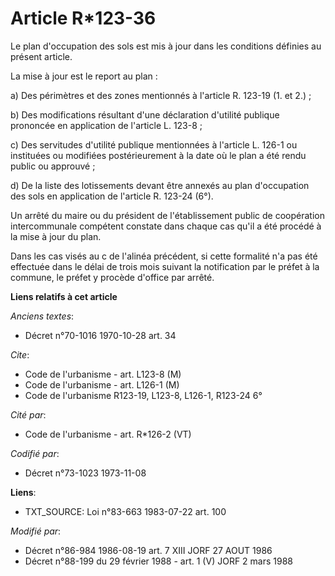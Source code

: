 # Article R*123-36

Le plan d'occupation des sols est mis à jour dans les conditions définies au présent article.

La mise à jour est le report au plan :

a) Des périmètres et des zones mentionnés à l'article R. 123-19 (1. et 2.) ;

b) Des modifications résultant d'une déclaration d'utilité publique prononcée en application de l'article L. 123-8 ;

c) Des servitudes d'utilité publique mentionnées à l'article L. 126-1 ou instituées ou modifiées postérieurement à la date où
le plan a été rendu public ou approuvé ;

d) De la liste des lotissements devant être annexés au plan d'occupation des sols en application de l'article R. 123-24 (6°).

Un arrêté du maire ou du président de l'établissement public de coopération intercommunale compétent constate dans chaque cas
qu'il a été procédé à la mise à jour du plan.

Dans les cas visés au c de l'alinéa précédent, si cette formalité n'a pas été effectuée dans le délai de trois mois suivant
la notification par le préfet à la commune, le préfet y procède d'office par arrêté.

**Liens relatifs à cet article**

_Anciens textes_:

  - Décret n°70-1016 1970-10-28 art. 34

_Cite_:

  - Code de l'urbanisme - art. L123-8 (M)
  - Code de l'urbanisme - art. L126-1 (M)
  - Code de l'urbanisme R123-19, L123-8, L126-1, R123-24 6°

_Cité par_:

  - Code de l'urbanisme - art. R*126-2 (VT)

_Codifié par_:

  - Décret n°73-1023 1973-11-08

**Liens**:

  - TXT_SOURCE: Loi n°83-663 1983-07-22 art. 100

_Modifié par_:

  - Décret n°86-984 1986-08-19 art. 7 XIII JORF 27 AOUT 1986
  - Décret n°88-199 du 29 février 1988 - art. 1 (V) JORF 2 mars 1988
